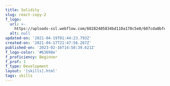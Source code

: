 ```yaml
---
title: Solidity
slug: react-copy-2
f_logo:
  url: >-
    https://uploads-ssl.webflow.com/60282405834bd110a170c5e0/607cda0bfe7bfa6e2c77db4a_skill3.png
  alt: null
updated-on: '2021-04-19T01:44:23.793Z'
created-on: '2021-04-17T21:47:56.267Z'
published-on: '2023-02-16T14:58:39.621Z'
f_logo-color: '#63698e'
f_proficiency: Beginner
f_prof: 1
f_type: Development
layout: '[skills].html'
tags: skills
---
```



